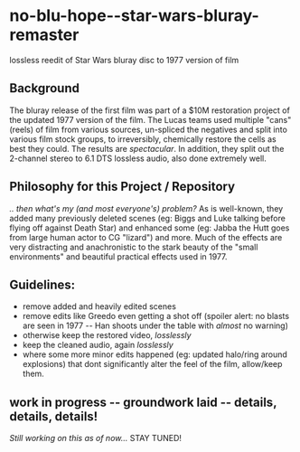 # no-blu-hope--star-wars-bluray-remaster
lossless reedit of Star Wars bluray disc to 1977 version of film

## Background
The bluray release of the first film was part of a $10M restoration project of the updated 1977 version of the film.
The Lucas teams used multiple "cans" (reels) of film from various sources, un-spliced the negatives and split into various film stock groups, to irreversibly, chemically restore the cells as best they could.
The results are *spectacular*.
In addition, they split out the 2-channel stereo to 6.1 DTS lossless audio, also done extremely well.

## Philosophy for this Project / Repository
_.. then what's my (and most everyone's) problem?_
As is well-known, they added many previously deleted scenes (eg: Biggs and Luke talking before flying off against Death Star) and enhanced some (eg: Jabba the Hutt goes from large human actor to CG "lizard") and more.  Much of the effects are very distracting and anachronistic to the stark beauty of the "small environments" and beautiful practical effects used in 1977.

## Guidelines:
* remove added and heavily edited scenes
* remove edits like Greedo even getting a shot off (spoiler alert: no blasts are seen in 1977 -- Han shoots under the table with _almost_ no warning)
* otherwise keep the restored video, _losslessly_
* keep the cleaned audio, again _losslessly_
* where some more minor edits happened (eg: updated halo/ring around explosions) that dont significantly alter the feel of the film, allow/keep them.

## work in progress -- groundwork laid -- details, details, details!
_Still working on this as of now..._
STAY TUNED!
